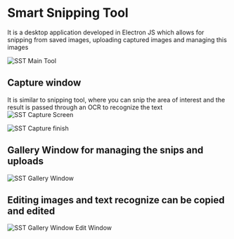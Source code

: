 # Smart Snipping Tool
It is a desktop application developed in Electron JS which allows for snipping from saved images, uploading captured images and managing this images

![SST Main Tool](https://github.com/user-attachments/assets/afa17314-577c-48bf-9973-2385a252be25)

## Capture window 
It is similar to snipping tool, where you can snip the area of interest and the result is passed through an OCR to recognize the text
![SST Capture Screen](https://github.com/user-attachments/assets/154690fc-5edf-46a6-b162-ee0537e437f9)

![SST Capture finish](https://github.com/user-attachments/assets/b308d9ba-ef1e-482d-aafc-6365dd4ec2f0)

## Gallery Window for managing the snips and uploads
![SST Gallery Window](https://github.com/user-attachments/assets/de937b28-b2b5-4d2f-9ecb-196c90ce0174)

## Editing images and text recognize can be copied and edited
![SST Gallery Window Edit Window](https://github.com/user-attachments/assets/5f831c1e-0d5b-41ce-8dfb-b0a32ff77e06)
